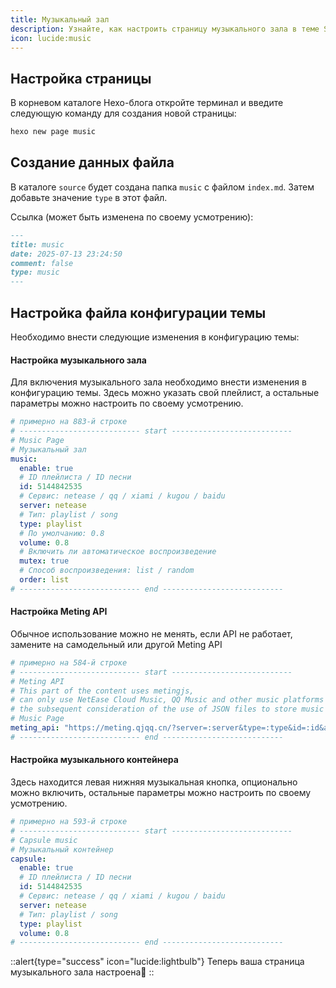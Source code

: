 ```yaml
---
title: Музыкальный зал
description: Узнайте, как настроить страницу музыкального зала в теме Solitude.
icon: lucide:music
---
```


## Настройка страницы
В корневом каталоге Hexo-блога откройте терминал и введите следующую команду для создания новой страницы:

```bash
hexo new page music
```

## Создание данных файла
В каталоге `source` будет создана папка `music` с файлом `index.md`.
Затем добавьте значение `type` в этот файл.

Ссылка (может быть изменена по своему усмотрению):
```md [index.md]
---
title: music
date: 2025-07-13 23:24:50
comment: false
type: music
---
```

## Настройка файла конфигурации темы
Необходимо внести следующие изменения в конфигурацию темы:


#### Настройка музыкального зала
Для включения музыкального зала необходимо внести изменения в конфигурацию темы. Здесь можно указать свой плейлист, а остальные параметры можно настроить по своему усмотрению.

```yml [_config.solitude.yml]
# примерно на 883-й строке
# --------------------------- start ---------------------------
# Music Page
# Музыкальный зал
music:
  enable: true
  # ID плейлиста / ID песни
  id: 5144842535
  # Сервис: netease / qq / xiami / kugou / baidu
  server: netease
  # Тип: playlist / song
  type: playlist
  # По умолчанию: 0.8
  volume: 0.8
  # Включить ли автоматическое воспроизведение
  mutex: true
  # Способ воспроизведения: list / random
  order: list
# --------------------------- end ---------------------------
```
#### Настройка Meting API
Обычное использование можно не менять, если API не работает, замените на самодельный или другой Meting API

```yml [_config.solitude.yml]
# примерно на 584-й строке
# --------------------------- start ---------------------------
# Meting API
# This part of the content uses metingjs,
# can only use NetEase Cloud Music, QQ Music and other music platforms supported by the mainland China region,
# the subsequent consideration of the use of JSON files to store music information and customize the implementation of the third-party API does not depend on the page.
# Music Page
meting_api: "https://meting.qjqq.cn/?server=:server&type=:type&id=:id&auth=:auth&r=:r" # Custom API
# --------------------------- end ---------------------------
```

#### Настройка музыкального контейнера
Здесь находится левая нижняя музыкальная кнопка, опционально можно включить, остальные параметры можно настроить по своему усмотрению.

```yml [_config.solitude.yml]
# примерно на 593-й строке
# --------------------------- start ---------------------------
# Capsule music
# Музыкальный контейнер
capsule:
  enable: true
  # ID плейлиста / ID песни
  id: 5144842535
  # Сервис: netease / qq / xiami / kugou / baidu
  server: netease
  # Тип: playlist / song
  type: playlist
  volume: 0.8
# --------------------------- end ---------------------------
```

::alert{type="success" icon="lucide:lightbulb"}
  Теперь ваша страница музыкального зала настроена🎉
::